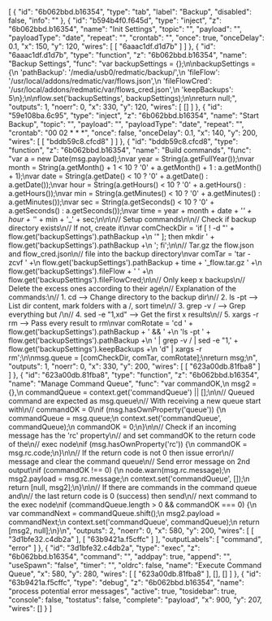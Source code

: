 [
    {
        "id": "6b062bbd.b16354",
        "type": "tab",
        "label": "Backup",
        "disabled": false,
        "info": ""
    },
    {
        "id": "b594b4f0.f645d",
        "type": "inject",
        "z": "6b062bbd.b16354",
        "name": "Init Settings",
        "topic": "",
        "payload": "",
        "payloadType": "date",
        "repeat": "",
        "crontab": "",
        "once": true,
        "onceDelay": 0.1,
        "x": 150,
        "y": 120,
        "wires": [
            [
                "6aaac1df.d1d7b"
            ]
        ]
    },
    {
        "id": "6aaac1df.d1d7b",
        "type": "function",
        "z": "6b062bbd.b16354",
        "name": "Backup Settings",
        "func": "var backupSettings = {};\n\nbackupSettings = {\n  'pathBackup': '/media/usb0/redmatic/backup/',\n  'fileFlow': '/usr/local/addons/redmatic/var/flows.json',\n  'fileFlowCred': '/usr/local/addons/redmatic/var/flows_cred.json',\n  'keepBackups': 5\n};\n\nflow.set('backupSettings', backupSettings);\n\nreturn null;",
        "outputs": 1,
        "noerr": 0,
        "x": 330,
        "y": 120,
        "wires": [
            []
        ]
    },
    {
        "id": "59e108ba.6c95",
        "type": "inject",
        "z": "6b062bbd.b16354",
        "name": "Start Backup",
        "topic": "",
        "payload": "",
        "payloadType": "date",
        "repeat": "",
        "crontab": "00 02 * * *",
        "once": false,
        "onceDelay": 0.1,
        "x": 140,
        "y": 200,
        "wires": [
            [
                "bddb59c8.cfcd8"
            ]
        ]
    },
    {
        "id": "bddb59c8.cfcd8",
        "type": "function",
        "z": "6b062bbd.b16354",
        "name": "Build commands",
        "func": "var a = new Date(msg.payload);\nvar year = String(a.getFullYear());\nvar month = String(a.getMonth() + 1 < 10 ? '0' + a.getMonth() + 1 : a.getMonth() + 1);\nvar date = String(a.getDate() < 10 ? '0' + a.getDate() : a.getDate());\nvar hour = String(a.getHours() < 10 ? '0' + a.getHours() : a.getHours());\nvar min = String(a.getMinutes() < 10 ? '0' + a.getMinutes() : a.getMinutes());\nvar sec = String(a.getSeconds() < 10 ? '0' + a.getSeconds() : a.getSeconds());\nvar time = year + month + date + '_' + hour + '_' + min + '_' + sec;\n\n\n// Setup commands\n\n// Check if backup directory exists\n// If not, create it\nvar comCheckDir = 'if [ ! -d \"' + flow.get('backupSettings').pathBackup +\n                  '\" ]; then mkdir ' + flow.get('backupSettings').pathBackup +\n                  '; fi';\n\n// Tar.gz the flow.json and flow_cred.json\n// file into the backup directory\nvar comTar = 'tar -zcvf ' +\n             flow.get('backupSettings').pathBackup + time + '_flow.tar.gz ' +\n             flow.get('backupSettings').fileFlow + ' ' +\n             flow.get('backupSettings').fileFlowCred;\n\n// Only keep x backups\n// Delete the excess ones according to their age\n// Explanation of the commands:\n// 1. cd --> Change directory to the backup dir\n// 2. ls -pt --> List dir content, mark folders with a /, sort time\n// 3. grep -v / --> Grep everything but /\n// 4. sed -e \"1,xd\" --> Get the first x results\n// 5. xargs -r rm --> Pass every result to rm\nvar comRotate = 'cd ' + flow.get('backupSettings').pathBackup + ' && ' +\n                'ls -pt ' + flow.get('backupSettings').pathBackup +\n                ' | grep -v / | sed -e \"1,' + flow.get('backupSettings').keepBackups +\n                'd\" | xargs -r rm';\n\nmsg.queue = [comCheckDir, comTar, comRotate];\nreturn msg;\n",
        "outputs": 1,
        "noerr": 0,
        "x": 330,
        "y": 200,
        "wires": [
            [
                "623a00db.81fba8"
            ]
        ]
    },
    {
        "id": "623a00db.81fba8",
        "type": "function",
        "z": "6b062bbd.b16354",
        "name": "Manage Command Queue",
        "func": "var commandOK,\n    msg2 = {},\n    commandQueue = context.get('commandQueue') || [];\n\n// Queued command are expected as msg.queue\n// With receiving a new queue start with\n// commandOK = 0\nif (msg.hasOwnProperty('queue')) {\n  commandQueue = msg.queue;\n  context.set('commandQueue', commandQueue);\n  commandOK = 0;\n}\n\n// Check if an incoming message has the 'rc' property\n// and set commandOK to the return code of the\n// exec node\nif (msg.hasOwnProperty('rc')) {\n  commandOK = msg.rc.code;\n}\n\n// If the return code is not 0 then issue error\n// message and clear the command queue\n// Send error message on 2nd output\nif (commandOK !== 0) {\n  node.warn(msg.rc.message);\n  msg2.payload = msg.rc.message;\n  context.set('commandQueue', []);\n  return [null, msg2];\n}\n\n// If there are commands in the command queue and\n// the last return code is 0 (success) then send\n// next command to the exec node\nif (commandQueue.length > 0 && commandOK === 0) {\n  var commandNext = commandQueue.shift();\n  msg2.payload = commandNext;\n  context.set('commandQueue', commandQueue);\n  return [msg2, null];\n}\n",
        "outputs": 2,
        "noerr": 0,
        "x": 580,
        "y": 200,
        "wires": [
            [
                "3d1bfe32.c4db2a"
            ],
            [
                "63b9421a.f5cffc"
            ]
        ],
        "outputLabels": [
            "command",
            "error"
        ]
    },
    {
        "id": "3d1bfe32.c4db2a",
        "type": "exec",
        "z": "6b062bbd.b16354",
        "command": "",
        "addpay": true,
        "append": "",
        "useSpawn": "false",
        "timer": "",
        "oldrc": false,
        "name": "Execute Command Queue",
        "x": 580,
        "y": 280,
        "wires": [
            [
                "623a00db.81fba8"
            ],
            [],
            []
        ]
    },
    {
        "id": "63b9421a.f5cffc",
        "type": "debug",
        "z": "6b062bbd.b16354",
        "name": "process potential error messages",
        "active": true,
        "tosidebar": true,
        "console": false,
        "tostatus": false,
        "complete": "payload",
        "x": 900,
        "y": 207,
        "wires": []
    }
]